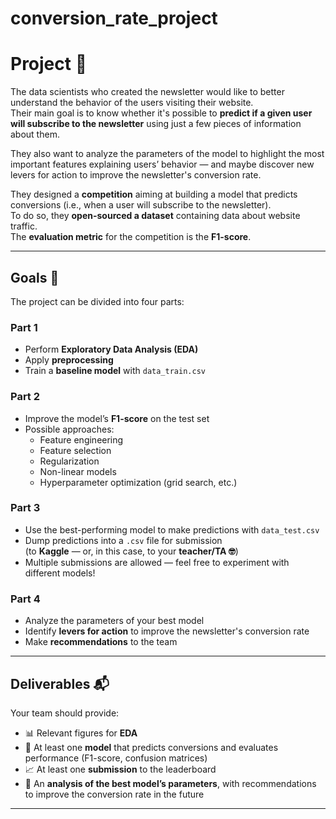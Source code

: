 # conversion_rate_project

# Project 🚧

The data scientists who created the newsletter would like to better understand the behavior of the users visiting their website.  
Their main goal is to know whether it's possible to **predict if a given user will subscribe to the newsletter** using just a few pieces of information about them.  

They also want to analyze the parameters of the model to highlight the most important features explaining users’ behavior — and maybe discover new levers for action to improve the newsletter's conversion rate.

They designed a **competition** aiming at building a model that predicts conversions (i.e., when a user will subscribe to the newsletter).  
To do so, they **open-sourced a dataset** containing data about website traffic.  
The **evaluation metric** for the competition is the **F1-score**.

---

## Goals 🎯

The project can be divided into four parts:

### Part 1
- Perform **Exploratory Data Analysis (EDA)**
- Apply **preprocessing**
- Train a **baseline model** with `data_train.csv`

### Part 2
- Improve the model’s **F1-score** on the test set
- Possible approaches:
  - Feature engineering  
  - Feature selection  
  - Regularization  
  - Non-linear models  
  - Hyperparameter optimization (grid search, etc.)

### Part 3
- Use the best-performing model to make predictions with `data_test.csv`
- Dump predictions into a `.csv` file for submission  
  (to **Kaggle** — or, in this case, to your **teacher/TA 🤓**)  
- Multiple submissions are allowed — feel free to experiment with different models!

### Part 4
- Analyze the parameters of your best model  
- Identify **levers for action** to improve the newsletter's conversion rate  
- Make **recommendations** to the team

---

## Deliverables 📬

Your team should provide:

- 📊 Relevant figures for **EDA**  
- 🤖 At least one **model** that predicts conversions and evaluates performance (F1-score, confusion matrices)  
- 📈 At least one **submission** to the leaderboard  
- 📝 An **analysis of the best model’s parameters**, with recommendations to improve the conversion rate in the future  

---
